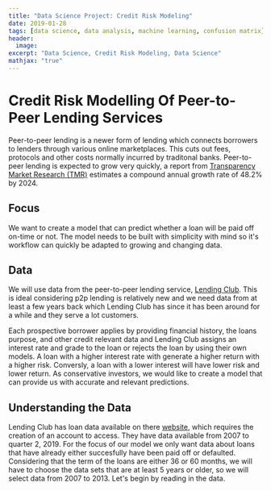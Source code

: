 ```yaml
---
title: "Data Science Project: Credit Risk Modeling"
date: 2019-01-28
tags: [data science, data analysis, machine learning, confusion matrix]
header:
  image:
excerpt: "Data Science, Credit Risk Modeling, Data Science"
mathjax: "true"
---
```


# Credit Risk Modelling Of Peer-to-Peer Lending Services

Peer-to-peer lending is a newer form of lending which connects borrowers to lenders through various online marketplaces. This cuts out fees, protocols and other costs normally incurred by traditonal banks. Peer-to-peer lending is expected to grow very quickly, a report from [Transparency Market Research (TMR)](https://www.transparencymarketresearch.com/report-toc/10835) estimates a compound annual growth rate of 48.2% by 2024.

## Focus

We want to create a model that can predict whether a loan will be paid off on-time or not. The model needs to be built with simplicity with mind so it's workflow can quickly be adapted to growing and changing data.

## Data

We will use data from the peer-to-peer lending service, [Lending Club](https://www.lendingclub.com). This is ideal considering p2p lending is relatively new and we need data from at least a few years back which Lending Club has since it has been around for a while and they serve a lot customers.


Each prospective borrower applies by providing financial history, the loans purpose, and other credit relevant data and Lending Club assigns an interest rate and grade to the loan or rejects the loan by using their own models. A loan with a higher interest rate with generate a higher return with a higher risk. Conversly, a loan with a lower interest will have lower risk and lower return. As conservative investors, we would like to create a model that can provide us with accurate and relevant predictions.


## Understanding the Data

Lending Club has loan data available on there [website](https://www.lendingclub.com/info/download-data.action), which requires the creation of an account to access. They have data available from 2007 to quarter 2, 2019. For the focus of our model we only want data about loans that have already either succesfully have been paid off or defaulted. Considering that the term of the loans are either 36 or 60 months, we will have to choose the data sets that are at least 5 years or older, so we will select data from 2007 to 2013. Let's begin by reading in the data.
